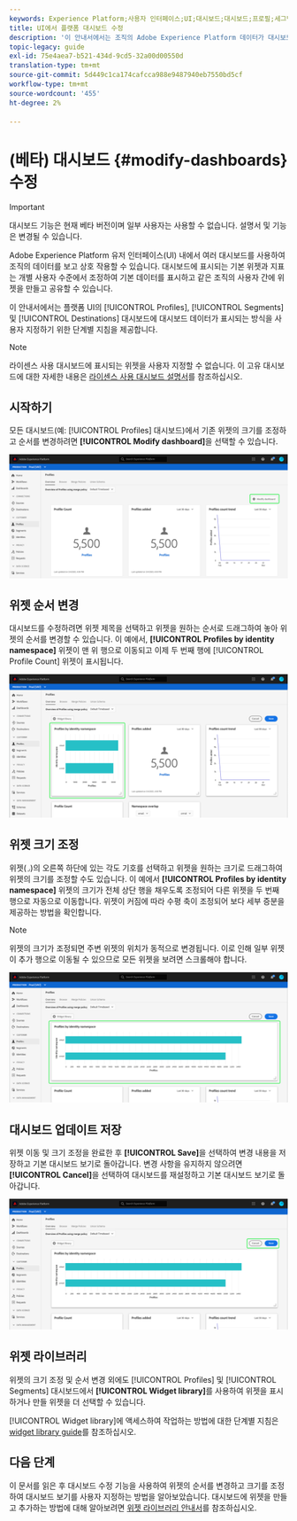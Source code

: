 ```yaml
---
keywords: Experience Platform;사용자 인터페이스;UI;대시보드;대시보드;프로필;세그먼트;대상;라이센스 사용
title: UI에서 플랫폼 대시보드 수정
description: '이 안내서에서는 조직의 Adobe Experience Platform 데이터가 대시보드 내에 표시되는 방식을 사용자 지정하기 위한 단계별 지침을 제공합니다. '
topic-legacy: guide
exl-id: 75e4aea7-b521-434d-9cd5-32a00d00550d
translation-type: tm+mt
source-git-commit: 5d449c1ca174cafcca988e9487940eb7550bd5cf
workflow-type: tm+mt
source-wordcount: '455'
ht-degree: 2%

---
```


# (베타) 대시보드 {#modify-dashboards} 수정

>[!IMPORTANT]
>
>대시보드 기능은 현재 베타 버전이며 일부 사용자는 사용할 수 없습니다. 설명서 및 기능은 변경될 수 있습니다.

Adobe Experience Platform 유저 인터페이스(UI) 내에서 여러 대시보드를 사용하여 조직의 데이터를 보고 상호 작용할 수 있습니다. 대시보드에 표시되는 기본 위젯과 지표는 개별 사용자 수준에서 조정하여 기본 데이터를 표시하고 같은 조직의 사용자 간에 위젯을 만들고 공유할 수 있습니다.

이 안내서에서는 플랫폼 UI의 [!UICONTROL Profiles], [!UICONTROL Segments] 및 [!UICONTROL Destinations] 대시보드에 대시보드 데이터가 표시되는 방식을 사용자 지정하기 위한 단계별 지침을 제공합니다.

>[!NOTE]
>
>라이센스 사용 대시보드에 표시되는 위젯을 사용자 지정할 수 없습니다. 이 고유 대시보드에 대한 자세한 내용은 [라이센스 사용 대시보드 설명서](guides/license-usage.md)를 참조하십시오.

## 시작하기

모든 대시보드(예: [!UICONTROL Profiles] 대시보드)에서 기존 위젯의 크기를 조정하고 순서를 변경하려면 **[!UICONTROL Modify dashboard]**&#x200B;을 선택할 수 있습니다.

![](images/customization/modify-dashboard.png)

## 위젯 순서 변경

대시보드를 수정하려면 위젯 제목을 선택하고 위젯을 원하는 순서로 드래그하여 놓아 위젯의 순서를 변경할 수 있습니다. 이 예에서, **[!UICONTROL Profiles by identity namespace]** 위젯이 맨 위 행으로 이동되고 이제 두 번째 행에 [!UICONTROL Profile Count] 위젯이 표시됩니다.

![](images/customization/move-widget.png)

## 위젯 크기 조정

위젯(`⌟`)의 오른쪽 하단에 있는 각도 기호를 선택하고 위젯을 원하는 크기로 드래그하여 위젯의 크기를 조정할 수도 있습니다. 이 예에서 **[!UICONTROL Profiles by identity namespace]** 위젯의 크기가 전체 상단 행을 채우도록 조정되어 다른 위젯을 두 번째 행으로 자동으로 이동합니다. 위젯이 커짐에 따라 수평 축이 조정되어 보다 세부 증분을 제공하는 방법을 확인합니다.

>[!NOTE]
>
>위젯의 크기가 조정되면 주변 위젯의 위치가 동적으로 변경됩니다. 이로 인해 일부 위젯이 추가 행으로 이동될 수 있으므로 모든 위젯을 보려면 스크롤해야 합니다.

![](images/customization/resize-widget.png)

## 대시보드 업데이트 저장

위젯 이동 및 크기 조정을 완료한 후 **[!UICONTROL Save]**&#x200B;을 선택하여 변경 내용을 저장하고 기본 대시보드 보기로 돌아갑니다. 변경 사항을 유지하지 않으려면 **[!UICONTROL Cancel]**&#x200B;을 선택하여 대시보드를 재설정하고 기본 대시보드 보기로 돌아갑니다.

![](images/customization/save-changes.png)

## 위젯 라이브러리

위젯의 크기 조정 및 순서 변경 외에도 [!UICONTROL Profiles] 및 [!UICONTROL Segments] 대시보드에서 **[!UICONTROL Widget library]**&#x200B;를 사용하여 위젯을 표시하거나 만들 위젯을 더 선택할 수 있습니다.

[!UICONTROL Widget library]에 액세스하여 작업하는 방법에 대한 단계별 지침은 [widget library guide](widget-library.md)를 참조하십시오.

## 다음 단계

이 문서를 읽은 후 대시보드 수정 기능을 사용하여 위젯의 순서를 변경하고 크기를 조정하여 대시보드 보기를 사용자 지정하는 방법을 알아보았습니다. 대시보드에 위젯을 만들고 추가하는 방법에 대해 알아보려면 [위젯 라이브러리 안내서](widget-library.md)를 참조하십시오.
